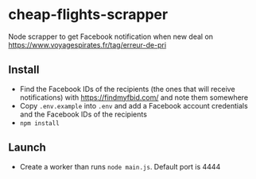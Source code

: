 # cheap-flights-scrapper

Node scrapper to get Facebook notification when new deal on https://www.voyagespirates.fr/tag/erreur-de-pri

## Install

-   Find the Facebook IDs of the recipients (the ones that will receive notifications) with https://findmyfbid.com/ and note them somewhere
-   Copy `.env.example` into `.env` and add a Facebook account credentials and the Facebook IDs of the recipients
-   `npm install`

## Launch

-   Create a worker than runs `node main.js`. Default port is 4444
